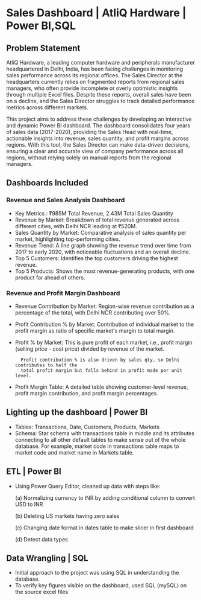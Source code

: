 # Sales Dashboard | AtliQ Hardware | Power BI,SQL

## Problem Statement

AtliQ Hardware, a leading computer hardware and peripherals manufacturer headquartered in Delhi, India, has been facing challenges in monitoring sales performance across its regional offices. The Sales Director at the headquarters currently relies on fragmented reports from regional sales managers, who often provide incomplete or overly optimistic insights through multiple Excel files. Despite these reports, overall sales have been on a decline, and the Sales Director struggles to track detailed performance metrics across different markets.

This project aims to address these challenges by developing an interactive and dynamic Power BI dashboard. The dashboard consolidates four years of sales data (2017-2020), providing the Sales Head with real-time, actionable insights into revenue, sales quantity, and profit margins across regions. With this tool, the Sales Director can make data-driven decisions, ensuring a clear and accurate view of company performance across all regions, without relying solely on manual reports from the regional managers.

## Dashboards Included
### Revenue and Sales Analysis Dashboard

- Key Metrics : ₹985M Total Revenue, 2.43M Total Sales Quantity
- Revenue by Market: Breakdown of total revenue generated across different cities, with Delhi NCR leading at ₹520M.
- Sales Quantity by Market: Comparative analysis of sales quantity per market, highlighting top-performing cities.
- Revenue Trend: A line graph showing the revenue trend over time from 2017 to early 2020, with noticeable fluctuations and an overall decline.
- Top 5 Customers: Identifies the top customers driving the highest revenue.
- Top 5 Products: Shows the most revenue-generating products, with one product far ahead of others.

### Revenue and Profit Margin Dashboard

- Revenue Contribution by Market: Region-wise revenue contribution as a percentage of the total, with Delhi NCR contributing over 50%.
- Profit Contribution % by Market: Contribution of individual market to the profit margin as ratio of specific market's margin to total margin.

- Profit % by Market: This is pure profit of each market, i.e., profit margin (selling price - cost price) divided by revenue of the market.  

        Profit contribution % is also driven by sales qty, so Delhi contributes to half the
        total profit margin but falls behind in profit made per unit level.
- Profit Margin Table: A detailed table showing customer-level revenue, profit margin contribution, and profit margin percentages.

## Lighting up the dashboard | Power BI
- Tables: Transactions, Date, Customers, Products, Markets
- Schema: Star schema with transactions table in middle and its attributes connecting to all other default tables to make sense out of the whole database. For example, market code in transactions table maps to market code and market name in Markets table.

## ETL | Power BI
- Using Power Query Editor, cleaned up data with steps like: 

    (a) Normalizing currency to INR by adding conditional column to convert USD to INR

    (b) Deleting US markets having zero sales

    (c) Changing date format in dates table to make slicer in first dashboard

    (d) Detect data types

## Data Wrangling | SQL
- Initial approach to the project was using SQL in understanding the database.
- To verify key figures visible on the dashboard, used SQL (mySQL) on the source excel files
